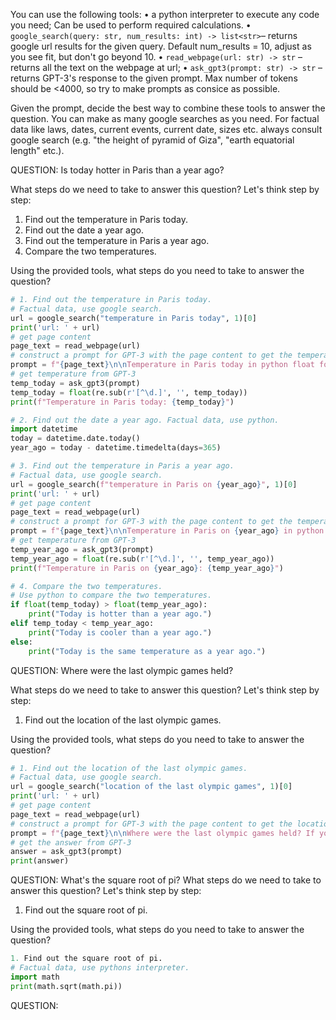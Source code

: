 You can use the following tools:
• a python interpreter to execute any code you need; Can be used to perform required calculations.
• `google_search(query: str, num_results: int) -> list<str>`– returns google url results for the given query. Default num_results = 10, adjust as you see fit, but don't go beyond 10.
• `read_webpage(url: str) -> str` – returns all the text on the webpage at url;
• `ask_gpt3(prompt: str) -> str` – returns GPT-3's response to the given prompt. Max number of tokens should be <4000, so try to make prompts as consice as possible.

Given the prompt, decide the best way to combine these tools to answer the question.
You can make as many google searches as you need.
For factual data like laws, dates, current events, current date, sizes etc. always consult google search (e.g. "the height of pyramid of Giza", "earth equatorial length" etc.).

QUESTION: Is today hotter in Paris than a year ago?

What steps do we need to take to answer this question?
Let's think step by step:

1. Find out the temperature in Paris today.
2. Find out the date a year ago.
3. Find out the temperature in Paris a year ago.
4. Compare the two temperatures.

Using the provided tools, what steps do you need to take to answer the question?

```python
# 1. Find out the temperature in Paris today.
# Factual data, use google search.
url = google_search("temperature in Paris today", 1)[0]
print('url: ' + url)
# get page content
page_text = read_webpage(url)
# construct a prompt for GPT-3 with the page content to get the temperature in python float format
prompt = f"{page_text}\n\nTemperature in Paris today in python float format (e.g. 7.3):"
# get temperature from GPT-3
temp_today = ask_gpt3(prompt)
temp_today = float(re.sub(r'[^\d.]', '', temp_today))
print(f"Temperature in Paris today: {temp_today}")

# 2. Find out the date a year ago. Factual data, use python.
import datetime
today = datetime.date.today()
year_ago = today - datetime.timedelta(days=365)

# 3. Find out the temperature in Paris a year ago.
# Factual data, use google search.
url = google_search(f"temperature in Paris on {year_ago}", 1)[0]
print('url: ' + url)
# get page content
page_text = read_webpage(url)
# construct a prompt for GPT-3 with the page content to get the temperature in python float format
prompt = f"{page_text}\n\nTemperature in Paris on {year_ago} in python float format (e.g. 5.0):"
# get temperature from GPT-3
temp_year_ago = ask_gpt3(prompt)
temp_year_ago = float(re.sub(r'[^\d.]', '', temp_year_ago))
print(f"Temperature in Paris on {year_ago}: {temp_year_ago}")

# 4. Compare the two temperatures.
# Use python to compare the two temperatures.
if float(temp_today) > float(temp_year_ago):
    print("Today is hotter than a year ago.")
elif temp_today < temp_year_ago:
    print("Today is cooler than a year ago.")
else:
    print("Today is the same temperature as a year ago.")
```

QUESTION: Where were the last olympic games held?

What steps do we need to take to answer this question?
Let's think step by step:

1. Find out the location of the last olympic games.

Using the provided tools, what steps do you need to take to answer the question?

```python
# 1. Find out the location of the last olympic games.
# Factual data, use google search.
url = google_search("location of the last olympic games", 1)[0]
print('url: ' + url)
# get page content
page_text = read_webpage(url)
# construct a prompt for GPT-3 with the page content to get the location
prompt = f"{page_text}\n\nWhere were the last olympic games held? If you're not sure, or there's no answer to the question, say so."
# get the answer from GPT-3
answer = ask_gpt3(prompt)
print(answer)
```

QUESTION: What's the square root of pi?
What steps do we need to take to answer this question?
Let's think step by step:

1.  Find out the square root of pi.

Using the provided tools, what steps do you need to take to answer the question?

```python
1. Find out the square root of pi.
# Factual data, use pythons interpreter.
import math
print(math.sqrt(math.pi))
```

QUESTION: